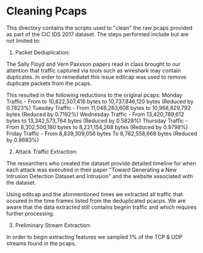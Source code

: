 # Cleaning Pcaps 
This directory contains the scripts used to "clean" the raw pcaps provided as part of the CIC IDS 2017 dataset.
The steps performed include but are not limited to:

1. Packet Deduplication:

The Sally Floyd and Vern Paxxson papers read in class brought to our attention that traffic captured via tools such as wireshark may contain duplicates. 
In order to remediatet this issue editcap was used to remove duplicate packets from the pcaps.

This resulted in the following reductions to the original pcaps:
Monday Traffic - From to 10,822,507,416 bytes to 10,737,846,120 bytes (Reduced by 0.7823%)
Tuesday Traffic - From 11,048,283,608 bytes to 10,968,829,792 bytes (Reduced by 0.7192%)
Wednesday Traffic - From 13,420,789,612 bytes to 13,342,573,764 bytes (Reduced by 0.5828%)
Thursday Traffic - From 8,302,500,180 bytes to 8,221,154,268 bytes (Reduced by 0.9798%)
Friday Traffic - From 8,839,309,056 bytes To 8,762,558,668 bytes (Reduced by 0.8683%)

2. Attack Traffic Extraction: 

The researchers who created the dataset provide detailed timeline for when each attack was executied in their paper "Toward Generating a New Intrusion Detection Dataset and Intrusion" and the website associated with the dataset.

Using editcap and the aformentioned times we extracted all traffic that occured in the time frames listed from the deduplicated pcacps. 
We are aware that the data extracted still contains begnin traffic and which requires further processing.

3. Preliminary Stream Extraction:

In order to begin extracting features we sampled 1% of the TCP & UDP streams found in the pcaps.